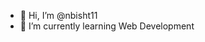 - 👋 Hi, I’m @nbisht11
- 🌱 I’m currently learning Web Development

<!---
nbisht11/nbisht11 is a ✨ special ✨ repository because its `README.md` (this file) appears on your GitHub profile.
You can click the Preview link to take a look at your changes.
--->
